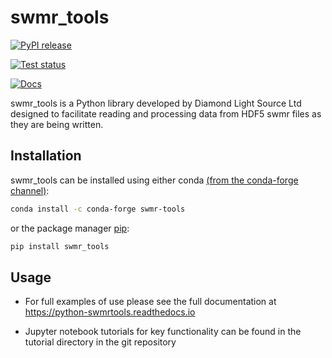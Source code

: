 # swmr_tools

[![PyPI release](https://img.shields.io/pypi/v/swmr-tools.svg)](https://pypi.org/project/swmr-tools/)

[![Test status](https://github.com/DiamondLightSource/python-swmrtools/actions/workflows/ci.yml/badge.svg)](https://github.com/DiamondLightSource/python-swmrtools/actions/workflows/ci.yml)

[![Docs](https://readthedocs.org/projects/python-swmrtools/badge/?version=latest)](https://python-swmrtools.readthedocs.io/en/latest/?badge=latest)

swmr_tools is a Python library developed by Diamond Light Source Ltd designed to facilitate reading and processing data from HDF5 swmr files as they are being written.

## Installation

swmr_tools can be installed using either conda [(from the conda-forge channel)](https://anaconda.org/conda-forge/swmr-tools):

```bash
conda install -c conda-forge swmr-tools
```

or the package manager [pip](https://pip.pypa.io/en/stable/):

```bash
pip install swmr_tools
```

## Usage

- For full examples of use please see the full documentation at https://python-swmrtools.readthedocs.io

- Jupyter notebook tutorials for key functionality can be found in the tutorial directory in the git repository

